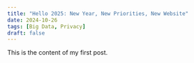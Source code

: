 ```yaml
---
title: "Hello 2025: New Year, New Priorities, New Website"
date: 2024-10-26
tags: [Big Data, Privacy]
draft: false
---
```

This is the content of my first post.
